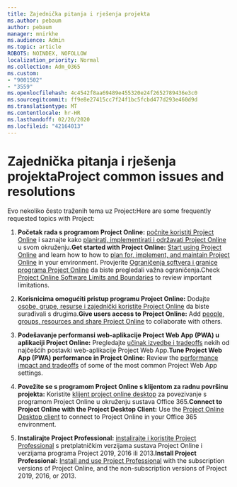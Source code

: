 ```yaml
---
title: Zajednička pitanja i rješenja projekta
ms.author: pebaum
author: pebaum
manager: mnirkhe
ms.audience: Admin
ms.topic: article
ROBOTS: NOINDEX, NOFOLLOW
localization_priority: Normal
ms.collection: Adm_O365
ms.custom:
- "9001502"
- "3559"
ms.openlocfilehash: 4c4542f8aa69489e455320e24f2652789436e3c0
ms.sourcegitcommit: ff9e8e27415cc7f24f1bc5fcbd477d293e460d9d
ms.translationtype: MT
ms.contentlocale: hr-HR
ms.lasthandoff: 02/20/2020
ms.locfileid: "42164013"
---
```

# <a name="project-common-issues-and-resolutions"></a><span data-ttu-id="e3f2d-102">Zajednička pitanja i rješenja projekta</span><span class="sxs-lookup"><span data-stu-id="e3f2d-102">Project common issues and resolutions</span></span>

<span data-ttu-id="e3f2d-103">Evo nekoliko često traženih tema uz Project:</span><span class="sxs-lookup"><span data-stu-id="e3f2d-103">Here are some frequently requested topics with Project:</span></span>

1. <span data-ttu-id="e3f2d-104">**Početak rada s programom Project Online:**  [počnite koristiti Project Online](https://docs.microsoft.com/en-us/ProjectOnline/get-started-with-project-online) i saznajte kako [planirati, implementirati i održavati Project Online](https://docs.microsoft.com/en-us/projectonline/project-online) u svom okruženju.</span><span class="sxs-lookup"><span data-stu-id="e3f2d-104">**Get started with Project Online:**  [Start using Project Online](https://docs.microsoft.com/en-us/ProjectOnline/get-started-with-project-online) and learn how to how to [plan for, implement, and maintain Project Online](https://docs.microsoft.com/en-us/projectonline/project-online) in your environment.</span></span> <span data-ttu-id="e3f2d-105">Provjerite [Ograničenja softvera i granice programa Project Online](https://docs.microsoft.com/en-us/ProjectOnline/project-online-software-boundaries-and-limits) da biste pregledali važna ograničenja.</span><span class="sxs-lookup"><span data-stu-id="e3f2d-105">Check [Project Online Software Limits and Boundaries](https://docs.microsoft.com/en-us/ProjectOnline/project-online-software-boundaries-and-limits) to review important limitations.</span></span>

2. <span data-ttu-id="e3f2d-106">**Korisnicima omogućiti pristup programu Project Online:** Dodajte [osobe, grupe, resurse i zajednički koristite Project Online](https://docs.microsoft.com/en-us/projectonline/step-2-add-people-to-project-online) da biste surađivali s drugima.</span><span class="sxs-lookup"><span data-stu-id="e3f2d-106">**Give users access to Project Online:** Add [people, groups, resources and share Project Online](https://docs.microsoft.com/en-us/projectonline/step-2-add-people-to-project-online) to collaborate with others.</span></span> 

3. <span data-ttu-id="e3f2d-107">**Podešavanje performansi web-aplikacije Project Web App (PWA) u aplikaciji Project Online:** Pregledajte [učinak izvedbe i tradeoffs](https://docs.microsoft.com/en-us/projectonline/tune-project-online-performance) nekih od najčešćih postavki web-aplikacije Project Web App.</span><span class="sxs-lookup"><span data-stu-id="e3f2d-107">**Tune Project Web App (PWA) performance in Project Online:** Review the [performance impact and tradeoffs](https://docs.microsoft.com/en-us/projectonline/tune-project-online-performance) of some of the most common Project Web App settings.</span></span>

4. <span data-ttu-id="e3f2d-108">**Povežite se s programom Project Online s klijentom za radnu površinu projekta:** Koristite [klijent project online desktop](https://docs.microsoft.com/en-us/projectonline/connect-to-project-online-with-the-project-online-desktop-client) za povezivanje s programom Project Online u okruženju sustava Office 365.</span><span class="sxs-lookup"><span data-stu-id="e3f2d-108">**Connect to Project Online with the Project Desktop Client:** Use the [Project Online Desktop client](https://docs.microsoft.com/en-us/projectonline/connect-to-project-online-with-the-project-online-desktop-client) to connect to Project Online in your Office 365 environment.</span></span> 

5. <span data-ttu-id="e3f2d-109">**Instalirajte Project Professional:** [instalirajte i koristite Project Professional](https://support.office.com/en-us/article/install-project-7059249b-d9fe-4d61-ab96-5c5bf435f281?ui=en-US&rs=en-US&ad=US) s pretplatničkim verzijama sustava Project Online i verzijama programa Project 2019, 2016 ili 2013.</span><span class="sxs-lookup"><span data-stu-id="e3f2d-109">**Install Project Professional:** [Install and use Project Professional](https://support.office.com/en-us/article/install-project-7059249b-d9fe-4d61-ab96-5c5bf435f281?ui=en-US&rs=en-US&ad=US) with the subscription versions of Project Online, and the non-subscription versions of Project 2019, 2016, or 2013.</span></span>
